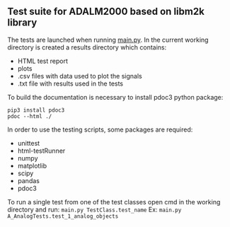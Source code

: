 ## Test suite for ADALM2000 based on libm2k library

The tests are launched when running [main.py](main.py).
In the current working directory is created a results directory which contains:
* HTML test report
* plots
* .csv files with data used to plot the signals
* .txt file with results used in the tests



To build the documentation is necessary to install pdoc3 python package: 

    pip3 install pdoc3
    pdoc --html ./

In order to use the testing scripts, some packages are required:
* unittest
* html-testRunner
* numpy
* matplotlib
* scipy
* pandas 
* pdoc3 

To run a single test from one of the test classes open cmd in the working directory and run:
    ```main.py TestClass.test_name```
 Ex: ```main.py A_AnalogTests.test_1_analog_objects```
        
